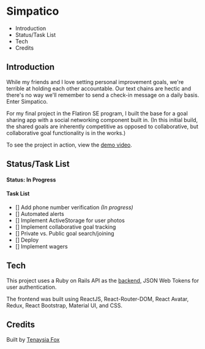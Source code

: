 # Simpatico

- Introduction
- Status/Task List
- Tech
- Credits

## Introduction

While my friends and I love setting personal improvement goals, we're terrible at holding each other accountable. Our text chains are hectic and there's no way we'll remember to send a check-in message on a daily basis. Enter Simpatico. 

For my final project in the Flatiron SE program, I built the base for a goal sharing app with a social networking component built in. (In this initial build, the shared goals are inherently competitive as opposed to collaborative, but collaborative goal functionality is in the works.)

To see the project in action, view the [demo video](https://drive.google.com/file/d/13C9epgrYZsGsushd0MxiC8p7GvyX2c86/view?usp=sharing). 

## Status/Task List

#### Status: In Progress

#### Task List

- [] Add phone number verification *(In progress)*
- [] Automated alerts
- [] Implement ActiveStorage for user photos
- [] Implement collaborative goal tracking
- [] Private vs. Public goal search/joining
- [] Deploy
- [] Implement wagers

## Tech

This project uses a Ruby on Rails API as the [backend](https://github.com/foxten/simpatico-backend), JSON Web Tokens for user authentication. 

The frontend was built using ReactJS, React-Router-DOM, React Avatar, Redux, React Bootstrap, Material UI, and CSS.

## Credits

Built by [Tenaysia Fox](https://github.com/foxten)